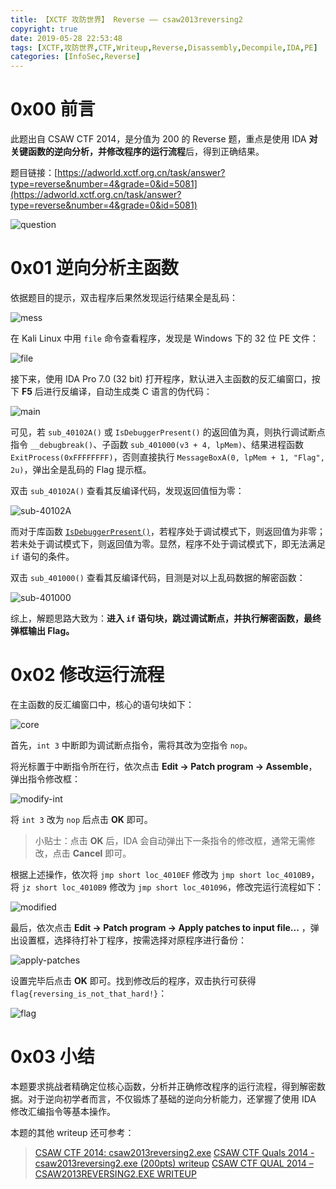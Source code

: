 ```yaml
---
title: 【XCTF 攻防世界】 Reverse —— csaw2013reversing2
copyright: true
date: 2019-05-28 22:53:48
tags: [XCTF,攻防世界,CTF,Writeup,Reverse,Disassembly,Decompile,IDA,PE]
categories: [InfoSec,Reverse]
---
```


# 0x00 前言

此题出自 CSAW CTF 2014，是分值为 200 的 Reverse 题，重点是使用 IDA **对关键函数的逆向分析，并修改程序的运行流程**后，得到正确结果。

题目链接：[https://adworld.xctf.org.cn/task/answer?type=reverse&number=4&grade=0&id=5081](https://adworld.xctf.org.cn/task/answer?type=reverse&number=4&grade=0&id=5081)

<!-- more -->

![question](https://blog-1255335783.cos.ap-guangzhou.myqcloud.com/xctf-adworld-reverse-csaw2013reversing2/question.png)

# 0x01 逆向分析主函数

依据题目的提示，双击程序后果然发现运行结果全是乱码：

![mess](https://blog-1255335783.cos.ap-guangzhou.myqcloud.com/xctf-adworld-reverse-csaw2013reversing2/mess.png)

在 Kali Linux 中用 `file` 命令查看程序，发现是 Windows 下的 32 位 PE 文件：

![file](https://blog-1255335783.cos.ap-guangzhou.myqcloud.com/xctf-adworld-reverse-csaw2013reversing2/file.png)

接下来，使用 IDA Pro 7.0 (32 bit) 打开程序，默认进入主函数的反汇编窗口，按下 **F5** 后进行反编译，自动生成类 C 语言的伪代码：

![main](https://blog-1255335783.cos.ap-guangzhou.myqcloud.com/XCTF_%E6%94%BB%E9%98%B2%E4%B8%96%E7%95%8C_Reverse_csaw2013reversing2/main.png) 

可见，若 `sub_40102A()` 或 `IsDebuggerPresent()` 的返回值为真，则执行调试断点指令 `__debugbreak()`、子函数 `sub_401000(v3 + 4, lpMem)`、结果进程函数 `ExitProcess(0xFFFFFFFF)`，否则直接执行 `MessageBoxA(0, lpMem + 1, "Flag", 2u)`，弹出全是乱码的 Flag 提示框。

双击 `sub_40102A()` 查看其反编译代码，发现返回值恒为零：

![sub-40102A](https://blog-1255335783.cos.ap-guangzhou.myqcloud.com/xctf-adworld-reverse-csaw2013reversing2/sub-40102A.png)

而对于库函数 [`IsDebuggerPresent()`](https://docs.microsoft.com/en-us/windows/desktop/api/debugapi/nf-debugapi-isdebuggerpresent)，若程序处于调试模式下，则返回值为非零；若未处于调试模式下，则返回值为零。显然，程序不处于调试模式下，即无法满足 `if` 语句的条件。

双击 `sub_401000()` 查看其反编译代码，目测是对以上乱码数据的解密函数：

![sub-401000](https://blog-1255335783.cos.ap-guangzhou.myqcloud.com/xctf-adworld-reverse-csaw2013reversing2/sub-401000.png)

综上，解题思路大致为：**进入 `if` 语句块，跳过调试断点，并执行解密函数，最终弹框输出 Flag。**

# 0x02 修改运行流程

在主函数的反汇编窗口中，核心的语句块如下：

![core](https://blog-1255335783.cos.ap-guangzhou.myqcloud.com/xctf-adworld-reverse-csaw2013reversing2/core.png)

首先，`int 3` 中断即为调试断点指令，需将其改为空指令 `nop`。

将光标置于中断指令所在行，依次点击 **Edit -> Patch program -> Assemble**，弹出指令修改框：

![modify-int](https://blog-1255335783.cos.ap-guangzhou.myqcloud.com/xctf-adworld-reverse-csaw2013reversing2/modify-int.png)

将 `int 3` 改为 `nop` 后点击 **OK** 即可。

> 小贴士：点击 **OK** 后，IDA 会自动弹出下一条指令的修改框，通常无需修改，点击 **Cancel** 即可。

根据上述操作，依次将 `jmp short loc_4010EF` 修改为 `jmp short loc_4010B9`，将 `jz short loc_4010B9` 修改为 `jmp short loc_401096`，修改完运行流程如下：

![modified](https://blog-1255335783.cos.ap-guangzhou.myqcloud.com/xctf-adworld-reverse-csaw2013reversing2/modified.png)

最后，依次点击 **Edit -> Patch program -> Apply patches to input file...** ，弹出设置框，选择待打补丁程序，按需选择对原程序进行备份：

![apply-patches](https://blog-1255335783.cos.ap-guangzhou.myqcloud.com/xctf-adworld-reverse-csaw2013reversing2/apply-patches.png)

设置完毕后点击 **OK** 即可。找到修改后的程序，双击执行可获得 `flag{reversing_is_not_that_hard!}`：

![flag](https://blog-1255335783.cos.ap-guangzhou.myqcloud.com/xctf-adworld-reverse-csaw2013reversing2/flag.png)

# 0x03 小结

本题要求挑战者精确定位核心函数，分析并正确修改程序的运行流程，得到解密数据。对于逆向初学者而言，不仅锻炼了基础的逆向分析能力，还掌握了使用 IDA 修改汇编指令等基本操作。

本题的其他 writeup 还可参考：

> [CSAW CTF 2014: csaw2013reversing2.exe](https://github.com/ctfs/write-ups-2014/tree/master/csaw-ctf-2014/csaw2013reversing2.exe)
> [CSAW CTF Quals 2014 - csaw2013reversing2.exe (200pts) writeup](https://www.mrt-prodz.com/blog/view/2014/09/csaw-ctf-quals-2014---csaw2013reversing2exe-200pts-writeup)
> [CSAW CTF QUAL 2014 – CSAW2013REVERSING2.EXE WRITEUP](https://infamoussyn.wordpress.com/2014/09/22/csaw-ctf-qual-2014-csaw2013reversing2-exe-writeup/)